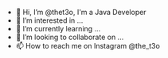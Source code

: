 - 👋 Hi, I’m @thet3o, I'm a Java Developer
- 👀 I’m interested in ...
- 🌱 I’m currently learning ...
- 💞️ I’m looking to collaborate on ...
- 📫 How to reach me on Instagram @the_t3o

<!---
thet3o/thet3o is a ✨ special ✨ repository because its `README.md` (this file) appears on your GitHub profile.
You can click the Preview link to take a look at your changes.
--->
